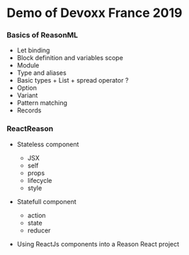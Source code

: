 # Demo of Devoxx France 2019

### Basics of ReasonML

- Let binding
- Block definition and variables scope
- Module
- Type and aliases
- Basic types + List + spread operator ?
- Option
- Variant
- Pattern matching
- Records

### ReactReason

- Stateless component

  - JSX
  - self
  - props
  - lifecycle
  - style

- Statefull component

  - action
  - state
  - reducer

- Using ReactJs components into a Reason React project

